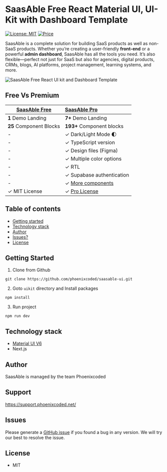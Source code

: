 
# SaasAble Free React Material UI, UI-Kit with Dashboard Template

[![License: MIT](https://img.shields.io/badge/License-MIT-yellow.svg)](https://opensource.org/licenses/MIT)
[![Price](https://img.shields.io/badge/price-FREE-0098f7.svg)](https://github.com/phoenixcoded/saasable-ui/blob/main/LICENSE)

SaasAble is a complete solution for building SaaS products as well as non-SaaS products. Whether you’re creating a user-friendly **front-end** or a powerful **admin dashboard**, SaasAble has all the tools you need. It’s also flexible—perfect not just for SaaS but also for agencies, digital products, CRMs, blogs, AI platforms, project management, learning systems, and more.

![SaasAble Free React UI kit and Dashboard Template](https://ableproadmin.com/adv-banner-saasable/adv-github.png)

## Free Vs Premium

| [SaasAble Free](https://free.saasable.io/)     | [SaasAble Pro](https://www.saasable.io/)                                         |
| ---------------------------------------------- | :------------------------------------------------------------------------------- |
| **1** Demo Landing                             | **7+** Demo Landing                                                              |
| **25** Component Blocks                        | **193+** Component blocks                                                        |
| -                                              | ✓ Dark/Light Mode 🌓                                                            |
| -                                              | ✓ TypeScript version                                                             |
| -                                              | ✓ Design files (Figma)                                                           |
| -                                              | ✓ Multiple color options                                                         |
| -                                              | ✓ RTL                                                                            |
| -                                              | ✓ Supabase authentication                                                         |
| -                                              | ✓ [More components](https://saasable.io/sections)                                |
| ✓ MIT License                                  | ✓ [Pro License](https://mui.com/store/license/)                                  |


## Table of contents

- [Getting started](#getting-started)
- [Technology stack](#technology-stack)
- [Author](#author)
- [Issues?](#issues)
- [License](#license)

## Getting Started

1. Clone from Github

```
git clone https://github.com/phoenixcoded/saasable-ui.git
```

2. Goto `uikit` directory and Install packages

```
npm install
```

3. Run project

```
npm run dev
```


## Technology stack

- [Material UI V6](https://mui.com/core/)
- Next.js

## Author

SaasAble is managed by the team Phoenixcoded

## Support

https://support.phoenixcoded.net/

## Issues

Please generate a [GitHub issue](https://github.com/phoenixcoded/saasable-ui/issues) if you found a bug in any version. We will try our best to resolve the issue.

## License

- MIT
